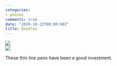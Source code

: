 ```yaml
---
categories:
- photos
comments: true
date: "2020-10-22T00:00:00Z"
title: Doodles
---
```

<img src="/assets/images/articles/doodle1.jpeg" class="responsive"><br>
<img src="/assets/images/articles/doodle2.jpeg" class="responsive"><br>

These thin line pens have been a good investment.
